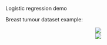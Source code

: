 Logistic regression demo

Breast tumour dataset example:

<p align="center">
	<img src="tumour_logistic_regression.gif"/>
	<br>
	<img src="tumour_confusion_matrix.png"/>
</p>
